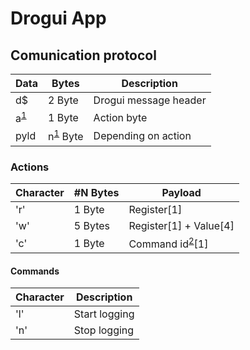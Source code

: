 # Drogui App

## Comunication protocol

| **Data** | **Bytes** | **Description** |
|----|----|----|
|d$ | 2 Byte | Drogui message header|
|a<sup>[1](#actions)</sup> | 1 Byte | Action byte|
|pyld| n<sup>[1](#actions)</sup> Byte | Depending on action|

### Actions
| **Character**| **#N Bytes** | **Payload**|
|----|----|----|
| 'r'| 1 Byte | Register[1]|
| 'w'| 5 Bytes | Register[1] + Value[4] |
| 'c'| 1 Byte | Command id<sup>[2](#commands)</sup>[1]|

#### Commands
| **Character**| **Description**|
|----|----|
| 'l'| Start logging|
| 'n'| Stop logging|
